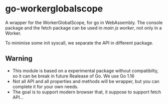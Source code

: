 # go-workerglobalscope

A wrapper for the WorkerGlobalScope, for go in WebAssembly. The console package and the fetch package can be used in *main js worker*, not only in a Worker.

To minimise some init syscall, we separate the API in different package.

## Warning

- This module is based on a experimental package without compatibilty, so it can be break in future Realease of Go. We use Go 1.16
- Not all API and all properties and methods will be wrapper, but you can complete it for your own needs.
- The goal is to support modern browser that, it suppose to support fetch API...
